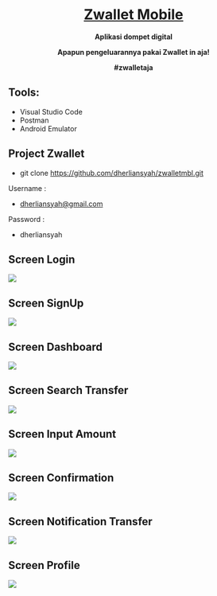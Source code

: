 <h1 align="center">
  <a href="#">Zwallet Mobile</a>
</h1>

<p align="center"><b>Aplikasi dompet digital</b></p>
<p align="center"><b>Apapun pengeluarannya pakai Zwallet in aja!</b></p>
<p align="center"><b>#zwalletaja</b></p>

## Tools:

- Visual Studio Code
- Postman
- Android Emulator

## Project Zwallet

- git clone https://github.com/dherliansyah/zwalletmbl.git

Username : 
- dherliansyah@gmail.com

Password :
- dherliansyah

## Screen Login

<img src="https://user-images.githubusercontent.com/67412768/102751175-c939d580-4399-11eb-9693-164356b90efa.PNG" >

## Screen SignUp

<img src="https://user-images.githubusercontent.com/67412768/102751241-ef5f7580-4399-11eb-98af-88ff94cec500.PNG" >

## Screen Dashboard

<img src="https://user-images.githubusercontent.com/67412768/102751337-1e75e700-439a-11eb-8d6f-ff9ff31e18c0.PNG" >

## Screen Search Transfer

<img src="https://user-images.githubusercontent.com/67412768/102751427-511fdf80-439a-11eb-8089-e18a3c8d7da5.PNG" >

## Screen Input Amount

<img src="https://user-images.githubusercontent.com/67412768/102751503-71e83500-439a-11eb-8919-7ffe4bc91a27.PNG" >

## Screen Confirmation 

<img src="https://user-images.githubusercontent.com/67412768/102751568-9c39f280-439a-11eb-966e-baf52fe73c56.PNG" >  

## Screen Notification Transfer

<img src="https://user-images.githubusercontent.com/67412768/102753059-24b99280-439d-11eb-8bb7-2248aa3ac4c9.PNG" >

## Screen Profile

<img src="https://user-images.githubusercontent.com/67412768/102751773-fd61c600-439a-11eb-9883-41c79332f339.PNG" >


